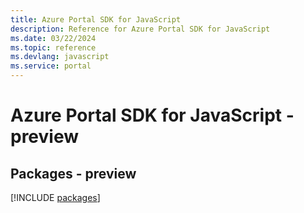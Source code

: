 ```yaml
---
title: Azure Portal SDK for JavaScript
description: Reference for Azure Portal SDK for JavaScript
ms.date: 03/22/2024
ms.topic: reference
ms.devlang: javascript
ms.service: portal
---
```

# Azure Portal SDK for JavaScript - preview
## Packages - preview
[!INCLUDE [packages](portal-index.md)]
